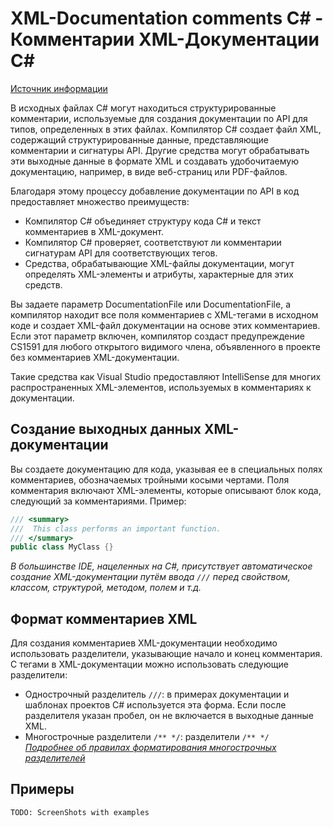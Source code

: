 # XML-Documentation comments C# - Комментарии XML-Документации C#

[Источник информации](https://learn.microsoft.com/ru-ru/dotnet/csharp/language-reference/xmldoc/)

В исходных файлах C# могут находиться структурированные комментарии, используемые для создания документации по API для типов, определенных в этих файлах. Компилятор C# создает файл XML, содержащий структурированные данные, представляющие комментарии и сигнатуры API. Другие средства могут обрабатывать эти выходные данные в формате XML и создавать удобочитаемую документацию, например, в виде веб-страниц или PDF-файлов.

Благодаря этому процессу добавление документации по API в код предоставляет множество преимуществ:
* Компилятор C# объединяет структуру кода C# и текст комментариев в XML-документ.
* Компилятор C# проверяет, соответствуют ли комментарии сигнатурам API для соответствующих тегов.
* Средства, обрабатывающие XML-файлы документации, могут определять XML-элементы и атрибуты, характерные для этих средств.

Вы задаете параметр DocumentationFile или DocumentationFile, а компилятор находит все поля комментариев с XML-тегами в исходном коде и создает XML-файл документации на основе этих комментариев. Если этот параметр включен, компилятор создаст предупреждение CS1591 для любого открытого видимого члена, объявленного в проекте без комментариев XML-документации.

Такие средства как Visual Studio предоставляют IntelliSense для многих распространенных XML-элементов, используемых в комментариях к документации.

## Создание выходных данных XML-документации

Вы создаете документацию для кода, указывая ее в специальных полях комментариев, обозначаемых тройными косыми чертами. Поля комментария включают XML-элементы, которые описывают блок кода, следующий за комментариями. Пример:

```C#
/// <summary>
///  This class performs an important function.
/// </summary>
public class MyClass {}
```

*В большинстве IDE, нацеленных на C#, присутствует автоматическое создание XML-документации путём ввода `///` перед свойством, классом, структурой, методом, полем и т.д.*

## Формат комментариев XML

Для создания комментариев XML-документации необходимо использовать разделители, указывающие начало и конец комментария. С тегами в XML-документации можно использовать следующие разделители:
* Однострочный разделитель `///`: в примерах документации и шаблонах проектов C# используется эта форма. Если после разделителя указан пробел, он не включается в выходные данные XML.
* Многострочные разделители `/** */`: разделители `/** */` <br/> [*Подробнее об правилах форматирования многострочных разделителей*](https://learn.microsoft.com/ru-ru/dotnet/csharp/language-reference/xmldoc/)

## Примеры

`TODO: ScreenShots with examples`
